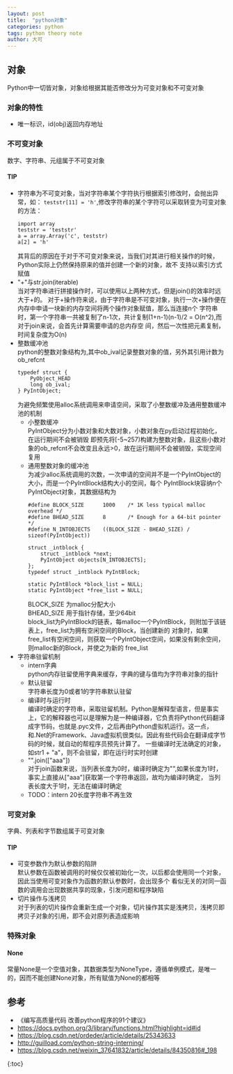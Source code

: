 ```yaml
---
layout: post
title:  "python对象"
categories: python
tags: python theory note
author: 大可
---
```


## 对象
Python中一切皆对象，对象给根据其能否修改分为可变对象和不可变对象

### 对象的特性
- 唯一标识，id(obj)返回内存地址

### 不可变对象
数字、字符串、元组属于不可变对象

#### TIP
- 字符串为不可变对象，当对字符串某个字符执行根据索引修改时，会抛出异常，如：
  ```teststr[11] = 'h'```,修改字符串的某个字符可以采取转变为可变对象的方法：
  ```
  import array
  teststr = 'teststr'
  a = array.Array('c', teststr)
  a[2] = 'h'
  ```
  其背后的原因在于对于不可变对象来说，当我们对其进行相关操作的时候，Python实际上仍然保持原来的值并创建一个新的对象，故不
  支持以索引方式赋值
- "+"与str.join(iterable)<br/>
  当对字符串进行拼接操作时，可以使用以上两种方式，但是join()的效率时远大于+的。
  对于+操作符来说，由于字符串是不可变对象，执行一次+操作便在内存中申请一块新的内存空间将两个操作对象赋值，那么当连接n个
  字符串时，第一个字符串一共被复制了n-1次，共计复制(1+n-1)(n-1)/2 = O(n^2),而对于join来说，会首先计算需要申请的总内存空
  间，然后一次性把元素复制，时间复杂度为O(n)
- 整数缓冲池<br/>
    python的整数对象结构为,其中ob_ival记录整数对象的值，另外其引用计数为ob_refcnt
    ```
    typedef struct {  
        PyObject_HEAD   
        long ob_ival;  
    } PyIntObject; 
    ```
    为避免频繁使用alloc系统调用来申请空间，采取了小整数缓冲及通用整数缓冲池的机制
    - 小整数缓冲<br/>
    PyIntObject分为小数对象和大数对象，小数对象在py启动过程初始化，在运行期间不会被销毁
    即预先将[-5~257)构建为整数对象，且这些小数对象的ob_refcnt不会改变且永远>0，故在运行期间不会被销毁，实现空间复用
    - 通用整数对象的缓冲池<br/>
    为减少alloc系统调用的次数，一次申请的空间并不是一个PyIntObject的大小，而是一个PyIntBlock结构大小的空间，每个
    PyIntBlock块容纳n个PyIntObject对象，其数据结构为
        ```
        #define BLOCK_SIZE      1000    /* 1K less typical malloc overhead */
        #define BHEAD_SIZE      8       /* Enough for a 64-bit pointer */
        #define N_INTOBJECTS    ((BLOCK_SIZE - BHEAD_SIZE) / sizeof(PyIntObject))
         
        struct _intblock {
            struct _intblock *next;
            PyIntObject objects[N_INTOBJECTS];
        };
        typedef struct _intblock PyIntBlock;
         
        static PyIntBlock *block_list = NULL;
        static PyIntObject *free_list = NULL;
        ```
        BLOCK_SIZE 为malloc分配大小<br/>
        BHEAD_SIZE 用于指针存储，至少64bit<br/>
        block_list为PyIntBlock的链表，每malloc一个PyIntBlock，则附加于该链表上，free_list为拥有空闲空间的Block，当创建新的
        对象时，如果free_list有空闲空间，则获取一个PyIntObject空间，如果没有剩余空间，则malloc新的Block，并使之为新的
        free_list
- 字符串驻留机制
    - intern字典<br/>
    python内存驻留使用字典来缓存，字典的键与值均为字符串对象的指针
    - 默认驻留<br/>
    字符串长度为0或者1的字符串默认驻留
    - 编译时与运行时<br/>
    编译时确定的字符串，采取驻留机制。Python是解释型语言，但是事实上，它的解释器也可以是理解为是一种编译器，它负责将Python代码翻译成字节码，也就是.pyc文件，之后再由Python虚拟机运行。这一点，和.Net的Framework、Java虚拟机很类似。因此有些代码会在翻译成字节码的时候，就自动的帮程序员预先计算了。
    一些编译时无法确定的对象，如str1 + "a"，则不会驻留，即在运行时实时创建
    - "".join(["aaa"])<br/>
    对于join函数来说，当列表长度为0时，编译时确定为"",如果长度为1时，事实上直接从["aaa"]获取第一个字符串返回，故均为编译时确定，
    当列表长度大于1时，无法在编译时确定
    - TODO：intern 20长度字符串不再生效
    
### 可变对象
字典、列表和字节数组属于可变对象

#### TIP
- 可变参数作为默认参数的陷阱<br/>
默认参数在函数被调用的时候仅仅被初始化一次，以后都会使用同一个对象，因此当使用可变对象作为函数的默认参数时，会出现多个
看似无关的对同一函数的调用会出现数据共享的现象，引发问题和程序缺陷
- 切片操作与浅拷贝<br/>
对于列表的切片操作会重新生成一个对象，切片操作其实是浅拷贝，浅拷贝即拷贝子对象的引用，即不会对原列表造成影响

### 特殊对象

#### None
常量None是一个空值对象，其数据类型为NoneType，遵循单例模式，是唯一的，因而不能创建None对象，所有赋值为None的都相等

## 参考
- 《编写高质量代码 改善python程序的91个建议》
- https://docs.python.org/3/library/functions.html?highlight=id#id
- https://blog.csdn.net/ordeder/article/details/25343633
- http://guilload.com/python-string-interning/
- https://blog.csdn.net/weixin_37641832/article/details/84350816#_198

{:toc}